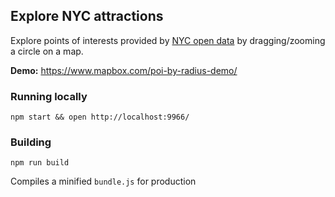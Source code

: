 Explore NYC attractions
---

Explore points of interests provided by [NYC open data](https://nycopendata.socrata.com/)
by dragging/zooming a circle on a map.

__Demo:__ https://www.mapbox.com/poi-by-radius-demo/

### Running locally

    npm start && open http://localhost:9966/

### Building

    npm run build

Compiles a minified `bundle.js` for production
